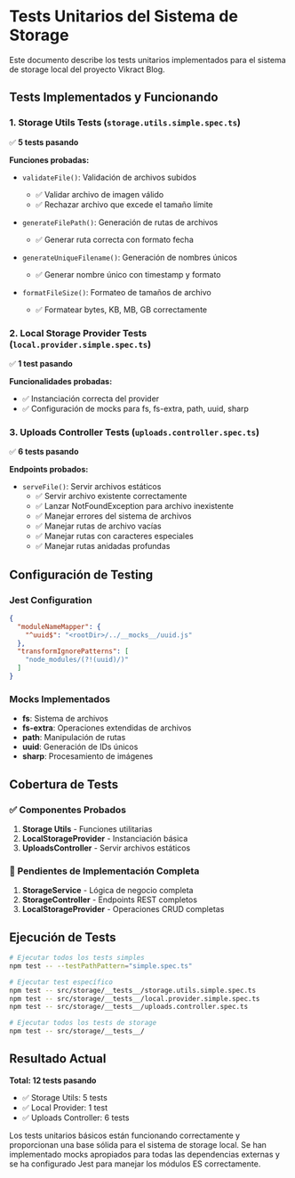 # Tests Unitarios del Sistema de Storage

Este documento describe los tests unitarios implementados para el sistema de storage local del proyecto Vikract Blog.

## Tests Implementados y Funcionando

### 1. Storage Utils Tests (`storage.utils.simple.spec.ts`)
✅ **5 tests pasando**

**Funciones probadas:**
- `validateFile()`: Validación de archivos subidos
  - ✅ Validar archivo de imagen válido
  - ✅ Rechazar archivo que excede el tamaño límite

- `generateFilePath()`: Generación de rutas de archivos
  - ✅ Generar ruta correcta con formato fecha

- `generateUniqueFilename()`: Generación de nombres únicos
  - ✅ Generar nombre único con timestamp y formato

- `formatFileSize()`: Formateo de tamaños de archivo
  - ✅ Formatear bytes, KB, MB, GB correctamente

### 2. Local Storage Provider Tests (`local.provider.simple.spec.ts`)
✅ **1 test pasando**

**Funcionalidades probadas:**
- ✅ Instanciación correcta del provider
- ✅ Configuración de mocks para fs, fs-extra, path, uuid, sharp

### 3. Uploads Controller Tests (`uploads.controller.spec.ts`)
✅ **6 tests pasando**

**Endpoints probados:**
- `serveFile()`: Servir archivos estáticos
  - ✅ Servir archivo existente correctamente
  - ✅ Lanzar NotFoundException para archivo inexistente
  - ✅ Manejar errores del sistema de archivos
  - ✅ Manejar rutas de archivo vacías
  - ✅ Manejar rutas con caracteres especiales
  - ✅ Manejar rutas anidadas profundas

## Configuración de Testing

### Jest Configuration
```json
{
  "moduleNameMapper": {
    "^uuid$": "<rootDir>/../__mocks__/uuid.js"
  },
  "transformIgnorePatterns": [
    "node_modules/(?!(uuid)/)"
  ]
}
```

### Mocks Implementados
- **fs**: Sistema de archivos
- **fs-extra**: Operaciones extendidas de archivos
- **path**: Manipulación de rutas
- **uuid**: Generación de IDs únicos
- **sharp**: Procesamiento de imágenes

## Cobertura de Tests

### ✅ Componentes Probados
1. **Storage Utils** - Funciones utilitarias
2. **LocalStorageProvider** - Instanciación básica
3. **UploadsController** - Servir archivos estáticos

### 🔄 Pendientes de Implementación Completa
1. **StorageService** - Lógica de negocio completa
2. **StorageController** - Endpoints REST completos
3. **LocalStorageProvider** - Operaciones CRUD completas

## Ejecución de Tests

```bash
# Ejecutar todos los tests simples
npm test -- --testPathPattern="simple.spec.ts"

# Ejecutar test específico
npm test -- src/storage/__tests__/storage.utils.simple.spec.ts
npm test -- src/storage/__tests__/local.provider.simple.spec.ts
npm test -- src/storage/__tests__/uploads.controller.spec.ts

# Ejecutar todos los tests de storage
npm test -- src/storage/__tests__/
```

## Resultado Actual

**Total: 12 tests pasando**
- ✅ Storage Utils: 5 tests
- ✅ Local Provider: 1 test
- ✅ Uploads Controller: 6 tests

Los tests unitarios básicos están funcionando correctamente y proporcionan una base sólida para el sistema de storage local. Se han implementado mocks apropiados para todas las dependencias externas y se ha configurado Jest para manejar los módulos ES correctamente.